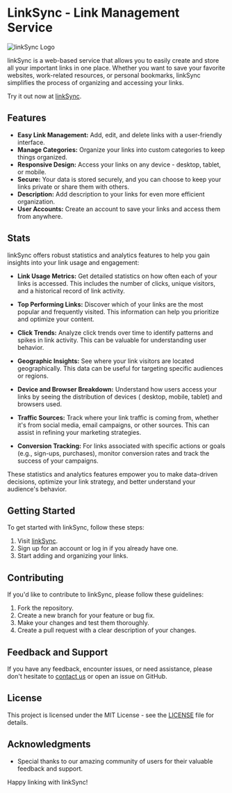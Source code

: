 # LinkSync - Link Management Service

![linkSync Logo](https://linksync.vercel.app/favicon-32x32.png)

linkSync is a web-based service that allows you to easily create and store all your important links in one place.
Whether you want to save your favorite websites, work-related resources, or personal bookmarks, linkSync simplifies the
process of organizing and accessing your links.

Try it out now at [linkSync](https://linksync.vercel.app).

## Features

- **Easy Link Management:** Add, edit, and delete links with a user-friendly interface.
- **Manage Categories:** Organize your links into custom categories to keep things organized.
- **Responsive Design:** Access your links on any device - desktop, tablet, or mobile.
- **Secure:** Your data is stored securely, and you can choose to keep your links private or share them with others.
- **Description:** Add description to your links for even more efficient organization.
- **User Accounts:** Create an account to save your links and access them from anywhere.

## Stats

linkSync offers robust statistics and analytics features to help you gain insights into your link usage and engagement:

- **Link Usage Metrics:** Get detailed statistics on how often each of your links is accessed. This includes the number
  of clicks, unique visitors, and a historical record of link activity.

- **Top Performing Links:** Discover which of your links are the most popular and frequently visited. This information
  can help you prioritize and optimize your content.

- **Click Trends:** Analyze click trends over time to identify patterns and spikes in link activity. This can be
  valuable for understanding user behavior.

- **Geographic Insights:** See where your link visitors are located geographically. This data can be useful for
  targeting specific audiences or regions.

- **Device and Browser Breakdown:** Understand how users access your links by seeing the distribution of devices (
  desktop, mobile, tablet) and browsers used.

- **Traffic Sources:** Track where your link traffic is coming from, whether it's from social media, email campaigns, or
  other sources. This can assist in refining your marketing strategies.

- **Conversion Tracking:** For links associated with specific actions or goals (e.g., sign-ups, purchases), monitor
  conversion rates and track the success of your campaigns.

These statistics and analytics features empower you to make data-driven decisions, optimize your link strategy, and
better understand your audience's behavior.

## Getting Started

To get started with linkSync, follow these steps:

1. Visit [linkSync](https://linksync.vercel.app).
2. Sign up for an account or log in if you already have one.
3. Start adding and organizing your links.

## Contributing

If you'd like to contribute to linkSync, please follow these guidelines:

1. Fork the repository.
2. Create a new branch for your feature or bug fix.
3. Make your changes and test them thoroughly.
4. Create a pull request with a clear description of your changes.

## Feedback and Support

If you have any feedback, encounter issues, or need assistance, please don't hesitate
to [contact us](mailto:feedback@linksync.com) or open an issue on GitHub.

## License

This project is licensed under the MIT License - see the [LICENSE](LICENSE) file for details.

## Acknowledgments

- Special thanks to our amazing community of users for their valuable feedback and support.

Happy linking with linkSync!
